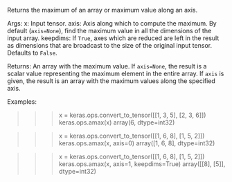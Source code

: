 Returns the maximum of an array or maximum value along an axis.

Args:
    x: Input tensor.
    axis: Axis along which to compute the maximum.
        By default (`axis=None`), find the maximum value in all the
        dimensions of the input array.
    keepdims: If `True`, axes which are reduced are left in the result as
        dimensions that are broadcast to the size of the original
        input tensor. Defaults to `False`.

Returns:
    An array with the maximum value. If `axis=None`, the result is a scalar
    value representing the maximum element in the entire array. If `axis` is
    given, the result is an array with the maximum values along
    the specified axis.

Examples:
>>> x = keras.ops.convert_to_tensor([[1, 3, 5], [2, 3, 6]])
>>> keras.ops.amax(x)
array(6, dtype=int32)

>>> x = keras.ops.convert_to_tensor([[1, 6, 8], [1, 5, 2]])
>>> keras.ops.amax(x, axis=0)
array([1, 6, 8], dtype=int32)

>>> x = keras.ops.convert_to_tensor([[1, 6, 8], [1, 5, 2]])
>>> keras.ops.amax(x, axis=1, keepdims=True)
array([[8], [5]], dtype=int32)
